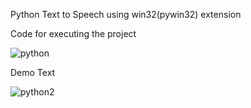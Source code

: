 
Python Text to Speech using win32(pywin32) extension

Code for executing the project

![python](https://github.com/PrajwalDeula/python_text_to_speech/assets/69007189/de3d5925-04bf-465b-8f7d-1056afe9ceae)


Demo Text

![python2](https://github.com/PrajwalDeula/python_text_to_speech/assets/69007189/8ea16ec9-c555-4e6c-9da4-de1be5a1f93b)
